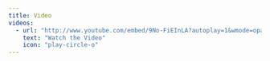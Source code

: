 ```yaml
---
title: Video
videos: 
  - url: "http://www.youtube.com/embed/9No-FiEInLA?autoplay=1&wmode=opaque&fs=1"
    text: "Watch the Video"
    icon: "play-circle-o"
---
```

